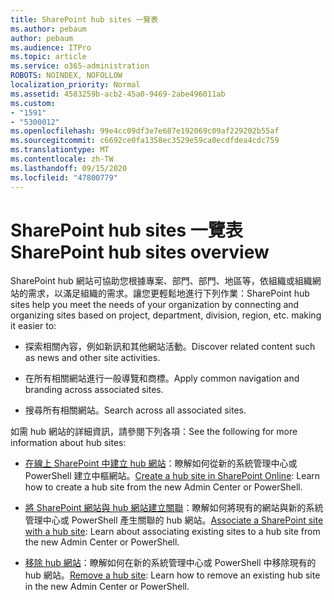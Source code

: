 ```yaml
---
title: SharePoint hub sites 一覽表
ms.author: pebaum
author: pebaum
ms.audience: ITPro
ms.topic: article
ms.service: o365-administration
ROBOTS: NOINDEX, NOFOLLOW
localization_priority: Normal
ms.assetid: 4583259b-acb2-45a0-9469-2abe496011ab
ms.custom:
- "1591"
- "5300012"
ms.openlocfilehash: 99e4cc09df3e7e687e192069c09af229202b55af
ms.sourcegitcommit: c6692ce0fa1358ec3529e59ca0ecdfdea4cdc759
ms.translationtype: MT
ms.contentlocale: zh-TW
ms.lasthandoff: 09/15/2020
ms.locfileid: "47800779"
---
```

# <a name="sharepoint-hub-sites-overview"></a><span data-ttu-id="53dc4-102">SharePoint hub sites 一覽表</span><span class="sxs-lookup"><span data-stu-id="53dc4-102">SharePoint hub sites overview</span></span>

<span data-ttu-id="53dc4-103">SharePoint hub 網站可協助您根據專案、部門、部門、地區等，依組織或組織網站的需求，以滿足組織的需求。讓您更輕鬆地進行下列作業：</span><span class="sxs-lookup"><span data-stu-id="53dc4-103">SharePoint hub sites help you meet the needs of your organization by connecting and organizing sites based on project, department, division, region, etc. making it easier to:</span></span>

- <span data-ttu-id="53dc4-104">探索相關內容，例如新訊和其他網站活動。</span><span class="sxs-lookup"><span data-stu-id="53dc4-104">Discover related content such as news and other site activities.</span></span>

- <span data-ttu-id="53dc4-105">在所有相關網站進行一般導覽和商標。</span><span class="sxs-lookup"><span data-stu-id="53dc4-105">Apply common navigation and branding across associated sites.</span></span> 

- <span data-ttu-id="53dc4-106">搜尋所有相關網站。</span><span class="sxs-lookup"><span data-stu-id="53dc4-106">Search across all associated sites.</span></span>

<span data-ttu-id="53dc4-107">如需 hub 網站的詳細資訊，請參閱下列各項：</span><span class="sxs-lookup"><span data-stu-id="53dc4-107">See the following for more information about hub sites:</span></span>
- <span data-ttu-id="53dc4-108">[在線上 SharePoint 中建立 hub 網站](https://docs.microsoft.com/sharepoint/create-hub-site)：瞭解如何從新的系統管理中心或 PowerShell 建立中樞網站。</span><span class="sxs-lookup"><span data-stu-id="53dc4-108">[Create a hub site in SharePoint Online](https://docs.microsoft.com/sharepoint/create-hub-site): Learn how to create a hub site from the new Admin Center or PowerShell.</span></span>

- <span data-ttu-id="53dc4-109">[將 SharePoint 網站與 hub 網站建立關聯](https://support.office.com/article/associate-a-sharepoint-site-with-a-hub-site-ae0009fd-af04-4d3d-917d-88edb43efc05)：瞭解如何將現有的網站與新的系統管理中心或 PowerShell 產生關聯的 hub 網站。</span><span class="sxs-lookup"><span data-stu-id="53dc4-109">[Associate a SharePoint site with a hub site](https://support.office.com/article/associate-a-sharepoint-site-with-a-hub-site-ae0009fd-af04-4d3d-917d-88edb43efc05): Learn about associating existing sites to a hub site from the new Admin Center or PowerShell.</span></span>

- <span data-ttu-id="53dc4-110">[移除 hub 網站](https://docs.microsoft.com/sharepoint/remove-hub-site)：瞭解如何在新的系統管理中心或 PowerShell 中移除現有的 hub 網站。</span><span class="sxs-lookup"><span data-stu-id="53dc4-110">[Remove a hub site](https://docs.microsoft.com/sharepoint/remove-hub-site): Learn how to remove an existing hub site in the new Admin Center or PowerShell.</span></span>

